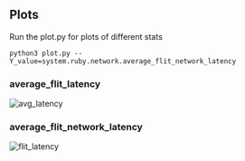 ## Plots
  Run the plot.py for plots of different stats
  ```
  python3 plot.py --Y_value=system.ruby.network.average_flit_network_latency
  ```

### average_flit_latency
![avg_latency](https://github.com/user-attachments/assets/38ac8d05-314c-457e-83d3-54d385e56992)

### average_flit_network_latency
  ![flit_latency](https://github.com/user-attachments/assets/05c3ae60-06b0-43ca-862c-4c5cd0311a87)
